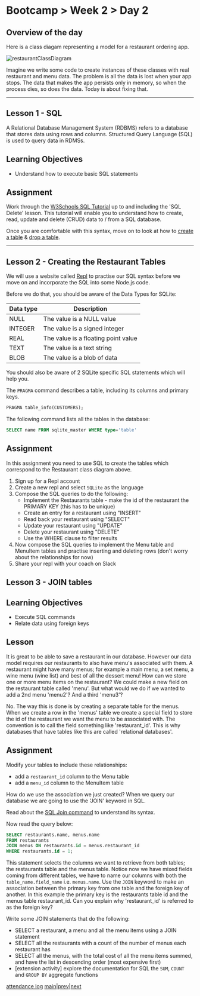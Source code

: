 # Bootcamp > Week 2 > Day 2

## Overview of the day

Here is a class diagam representing a model for a restaurant ordering app. 

![restaurantClassDiagram](https://user-images.githubusercontent.com/1316724/105141638-5d11d500-5af1-11eb-98ee-d177df9c5894.png)

Imagine we write some code to create instances of these classes with real restaurant and menu data. The problem is all the data is lost when your app stops. The data that makes the app persists only in memory, so when the process dies, so does the data. Today is about fixing that.

<hr/>

## Lesson 1 - SQL
A Relational Database Management System (RDBMS) refers to a database that stores data using rows and columns. Structured Query Language (SQL) is used to query data in RDMSs.

## Learning Objectives

* Understand how to execute basic SQL statements

## Assignment
Work through the [W3Schools SQL Tutorial](https://www.w3schools.com/sql/sql_syntax.asp) up to and including the 'SQL Delete' lesson. This tutorial will enable you to understand how to create, read, update and delete (CRUD) data to / from a SQL database.

Once you are comfortable with this syntax, move on to look at how to [create a table](https://www.w3schools.com/sql/sql_create_table.asp) & [drop a table](https://www.w3schools.com/sql/sql_drop_table.asp).

----
## Lesson 2 - Creating the Restaurant Tables
We will use a website called [Repl](https://repl.it/) to practise our SQL syntax before we move on and incorporate the SQL into some Node.js code.

Before we do that, you should be aware of the Data Types for SQLite:

|Data type|Description|
|---------|-----------|
|NULL|The value is a NULL value|
|INTEGER|The value is a signed integer|
|REAL|The value is a floating point value|
|TEXT|The value is a text string|
|BLOB|The value is a blob of data|

You should also be aware of 2 SQLite specific SQL statements which will help you.

The `PRAGMA` command describes a table, including its columns and primary keys.
```sql
PRAGMA table_info(CUSTOMERS);
``` 

The following command lists all the tables in the database:
```sql
SELECT name FROM sqlite_master WHERE type='table'
```

## Assignment
In this assignment you need to use SQL to create the tables which correspond to the Restaurant class diagram above. 

  1. Sign up for a Repl account
  2. Create a new repl and select `SQLite` as the language
  3. Compose the SQL queries to do the following:
     * Implement the Restaurants table - make the id of the restaurant the PRIMARY KEY (this has to be unique)
     * Create an entry for a restaurant using "INSERT"
     * Read back your restaurant using "SELECT"
     * Update your restaurant using "UPDATE"
     * Delete your restaurant using "DELETE"
     * Use the WHERE clause to filter results
  4. Now compose the SQL queries to implement the Menu table and MenuItem tables and practise inserting and deleting rows (don't worry about the relationships for now)
  5. Share your repl with your coach on Slack


## Lesson 3 - JOIN tables

## Learning Objectives

* Execute SQL commands
* Relate data using foreign keys

## Lesson

It is great to be able to save a restaurant in our database. However our data model requires our restaurants to also have menu's associated with them. A restaurant might have many menus; for example a main menu, a set menu, a wine menu (wine list) and best of all the dessert menu! How can we store one or more menu items on the restaurant? We could make a new field on the restaurant table called 'menu'. But what would we do if we wanted to add a 2nd menu 'menu2'? And a third 'menu3'?

No. The way this is done is by creating a separate table for the menus. When we create a row in the 'menus' table we create a special field to store the id of the restaurant we want the menu to be associated with. The convention is to call the field something like 'restaurant_id'. This is why databases that have tables like this are called 'relational databases'.

## Assignment
Modify your tables to include these relationships:
   * add a `restaurant_id` column to the Menu table
   * add a `menu_id` column to the MenuItem table

How do we use the association we just created? When we query our database we are going to use the 'JOIN' keyword in SQL.

Read about the [SQL Join command](https://www.w3schools.com/sql/sql_join.asp) to understand its syntax.

Now read the query below:

```sql
SELECT restaurants.name, menus.name 
FROM restaurants 
JOIN menus ON restaurants.id = menus.restaurant_id 
WHERE restaurants.id = 1;
```
This statement selects the columns we want to retrieve from both tables; the restaurants table and the menus table. Notice now we have mixed fields coming from different tables, we have to name our columns with both the `table_name.field_name` i.e. `menus.name`. Use the `JOIN` keyword to make an association between the primary key from one table and the foreign key of another. In this example the primary key is the restaurants table id and the menus table restaurant_id. Can you explain why 'restaurant_id' is referred to as the foreign key?

Write some JOIN statements that do the following:

* SELECT a restaurant, a menu and all the menu items using a JOIN statement
* SELECT all the restaurants with a count of the number of menus each restaurant has
* SELECT all the menus, with the total cost of all the menu items summed, and have the list in descending order (most expensive first)
* [extension activity] explore the documentation for SQL the `SUM`, `COUNT` and `GROUP BY` aggregate functions


[attendance log](https://platform.multiverse.io/apprentice/attendance-log/159)
[main](/swe)|[prev](/swe/bootcamp/wk2/day1.html)|[next](/swe/bootcamp/wk2/day3.html)

